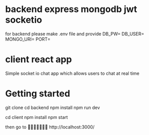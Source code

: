 # backend express mongodb jwt socketio
for backend please make .env file and provide 
DB_PW=
DB_USER=
MONGO_URI=
PORT=
# client react app
Simple socket io chat app which allows users to chat at real time

# Getting started
git clone
cd backend
npm install
npm run dev


cd client
npm install
npm start


then go to 🚀🚀🚀🚀🚀🚀🚀 http://localhost:3000/
